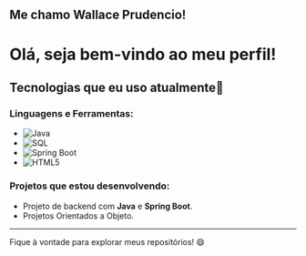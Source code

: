 ## Me chamo Wallace Prudencio!
# Olá, seja bem-vindo ao meu perfil!

## Tecnologias que eu uso atualmente🚀

### Linguagens e Ferramentas:
- ![Java](https://img.shields.io/badge/Java-%23F8981D?style=for-the-badge&logo=java&logoColor=white)
- ![SQL](https://img.shields.io/badge/SQL-%23000?style=for-the-badge&logo=sqlite&logoColor=white)
- ![Spring Boot](https://img.shields.io/badge/Spring_Boot-%236DB33F?style=for-the-badge&logo=springboot&logoColor=white)
- ![HTML5](https://img.shields.io/badge/HTML5-%23E34F26?style=for-the-badge&logo=html5&logoColor=white)

### Projetos que estou desenvolvendo:
- Projeto de backend com **Java** e **Spring Boot**.
- Projetos Orientados a Objeto.
---
Fique à vontade para explorar meus repositórios! 😄

